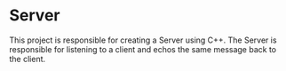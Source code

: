 # Server
This project is responsible for creating a Server using C++. The Server is responsible for listening to a client and echos the same message back to the client. 

